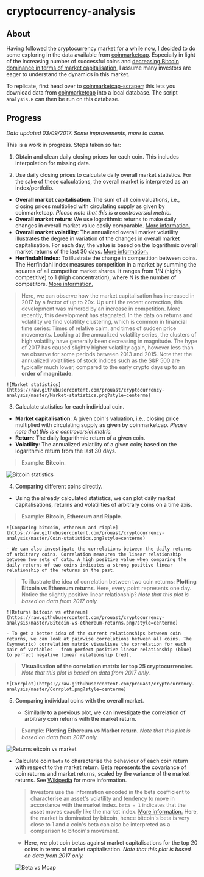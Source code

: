 # cryptocurrency-analysis

## About

Having followed the cryptocurrency market for a while now, I decided to do some exploring in the data available from [coinmarketcap](https://coinmarketcap.com).
Especially in light of the increasing number of successful coins and [decreasing Bitcoin dominance in terms of market capitalisation](https://coinmarketcap.com/charts/#btc-percentage), I assume many investors are eager to understand the dynamics in this market.

To replicate, first head over to [coinmarketcap-scraper](https://github.com/prouast/coinmarketcap-scraper);
this lets you download data from [coinmarketcap](https://coinmarketcap.com) into a local database.
The script `analysis.R` can then be run on this database.

## Progress

*Data updated 03/09/2017. Some improvements, more to come.*

This is a work in progress. Steps taken so far:

1. Obtain and clean daily closing prices for each coin. This includes interpolation for missing data.

2. Use daily closing prices to calculate daily overall market statistics. For the sake of these calculations, the overall market is interpreted as an index/portfolio.

  - **Overall market capitalisation**: The sum of all coin valuations, i.e., closing prices multiplied with circulating supply as given by coinmarketcap. *Please note that this is a controversial metric.*
  - **Overall market return**: We use logarithmic returns to make daily changes in overall market value easily comparable. [More information.](https://en.wikipedia.org/wiki/Rate_of_return#Logarithmic_or_continuously_compounded_return)
  - **Overall market volatility**: The annualized overall market volatility illustrates the degree in variation of the changes in overall market capitalisation. For each day, the value is based on the logarithmic overall market returns of the last 30 days. [More information.](https://en.wikipedia.org/wiki/Volatility_(finance))
  - **Herfindahl index**: To illustrate the change in competition between coins. The Herfindahl index measures competition in a market by summing the squares of all competitor market shares. It ranges from 1/N (highly competitive) to 1 (high concentration), where N is the number of competitors. [More information.](https://en.wikipedia.org/wiki/Herfindahl_index)

  > Here, we can observe how the market capitalisation has increased in 2017 by a factor of up to 20x.
  > Up until the recent correction, this development was mirrored by an increase in competition. More recently, this development has stagnated.
  > In the data on returns and volatility we find volatility clustering, which is common in financial time series: Times of relative calm, and times of sudden price movements.
  > Looking at the annualized volatility series, the clusters of high volatility have generally been decreasing in magnitude. The hype of 2017 has caused slightly higher volatility again, however less than we observe for some periods between 2013 and 2015.
  > Note that the annualized volatilities of stock indices such as the S&P 500 are typically much lower, compared to the early crypto days up to an **order of magnitude**.

	![Market statistics](https://raw.githubusercontent.com/prouast/cryptocurrency-analysis/master/Market-statistics.png?style=centerme)

3. Calculate statistics for each individual coin.

  - **Market capitalisation**: A given coin's valuation, i.e., closing price multiplied with circulating supply as given by coinmarketcap. *Please note that this is a controversial metric.*
  - **Return**: The daily logarithmic return of a given coin.
  - **Volatility**: The annualized volatility of a given coin; based on the logarithmic return from the last 30 days.

  > Example: **Bitcoin**.

  ![Bitcoin statistics](https://raw.githubusercontent.com/prouast/cryptocurrency-analysis/master/Bitcoin-statistics.png?style=centerme)

4. Comparing different coins directly.

  - Using the already calculated statistics, we can plot daily market capitalisations, returns and volatilities of arbitrary coins on a time axis.

  > Example: **Bitcoin, Ethereum and Ripple**.

	![Comparing bitcoin, ethereum and ripple](https://raw.githubusercontent.com/prouast/cryptocurrency-analysis/master/Coin-statistics.png?style=centerme)

	- We can also investigate the correlations between the daily returns of arbitrary coins. Correlation measures the linear relationship between two sets of data. A high positive value when comparing the daily returns of two coins indicates a strong positive linear relationship of the returns in the past.

  > To illustrate the idea of correlation between two coin returns: **Plotting Bitcoin vs Ethereum returns**. Here, every point represents one day. Notice the slightly positive linear relationship? *Note that this plot is based on data from 2017 only.*

	![Returns bitcoin vs ethereum](https://raw.githubusercontent.com/prouast/cryptocurrency-analysis/master/Bitcoin-vs-ethereum-returns.png?style=centerme)

	- To get a better idea of the current relationships between coin returns, we can look at pairwise correlations between all coins. The (symmetric) correlation matrix visualises the correlation for each pair of variables - from perfect positive linear relationship (blue) to perfect negative linear relationship (red).

  > **Visualisation of the correlation matrix for top 25 cryptocurrencies**. *Note that this plot is based on data from 2017 only.*

	![Corrplot](https://raw.githubusercontent.com/prouast/cryptocurrency-analysis/master/Corrplot.png?style=centerme)

5. Comparing individual coins with the overall market.

	- Similarly to a previous plot, we can investigate the correlation of arbitrary coin returns with the market return.

  > Example: **Plotting Ethereum vs Market return**. *Note that this plot is based on data from 2017 only.*

  ![Returns eitcoin vs market](https://raw.githubusercontent.com/prouast/cryptocurrency-analysis/master/Ethereum-vs-market-returns.png?style=centerme)

  - Calculate coin `beta` to characterise the behaviour of each coin return with respect to the market return. Beta represents the covariance of coin returns and market returns, scaled by the variance of the market returns. See [Wikipedia](https://en.wikipedia.org/wiki/Capital_asset_pricing_model) for more information.

	 > Investors use the information encoded in the beta coefficient to characterise an asset's volatility and tendency to move in accordance with the market index. `beta = 1` indicates that the asset moves exactly like the market index. [More information.](https://en.wikipedia.org/wiki/Beta_(finance)) Here, the market is dominated by bitcoin, hence bitcoin's beta is very close to 1 and a coin's beta can also be interpreted as a comparison to bitcoin's movement.

	- Here, we plot coin betas against market capitalisations for the top 20 coins in terms of market capitalisation. *Note that this plot is based on data from 2017 only.*

	![Beta vs Mcap](https://raw.githubusercontent.com/prouast/cryptocurrency-analysis/master/Beta-vs-mcap.png?style=centerme)
